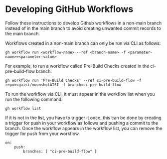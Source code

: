Developing GitHub Workflows
===========================
Follow these instructions to develop Github workflows in a non-main branch 
instead of in the main branch to avoid creating unwanted commit records to
the main branch.

Workflows created in a non-main branch can only be run via CLI as follows:

`gh workflow run <workflow-name> --ref <branch-name> -f <parameter-name>=<parameter-value>`

For example, to run a workflow called Pre-Build Checks created in the ci-pre-build-flow branch:

`gh workflow run 'Pre-Build Checks' --ref ci-pre-build-flow -f repo=sgaisi/moonshotAISI -f branch=ci-pre-build-flow`

To run the workflow via CLI, it must appear in the workflow list when you
run the following command:

`gh workflow list`

If it is not in the list, you have to trigger it once, this can be done by
creating a trigger for push in your workflow as follows and pushing a commit
to the branch. Once the workflow appears in the workflow list, you can remove
the trigger for push from your workflow.

    on:  
        push:  
            branches: [ "ci-pre-build-flow" ]  

